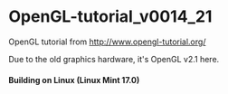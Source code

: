 # OpenGL-tutorial_v0014_21
OpenGL tutorial from http://www.opengl-tutorial.org/

Due to the old graphics hardware, it's OpenGL v2.1 here.


#### Building on Linux (Linux Mint 17.0)


